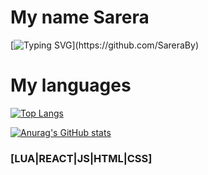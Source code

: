 # My name Sarera

[![Typing SVG](https://readme-typing-svg.herokuapp.com?color=%navy&lines=Hello,+I+am+a+junior+Web+programmer+UI/UX+designer.......)](https://github.com/SareraBy)

 
 
# My languages




[![Top Langs](https://github-readme-stats.vercel.app/api/top-langs/?username=SareraBy&theme=radical)](https://github.com/anuraghazra/github-readme-stats)


[![Anurag's GitHub stats](https://github-readme-stats.vercel.app/api?username=SareraBy&theme=radical)](https://github.com/anuraghazra/github-readme-stats)




### [LUA|REACT|JS|HTML|CSS]
